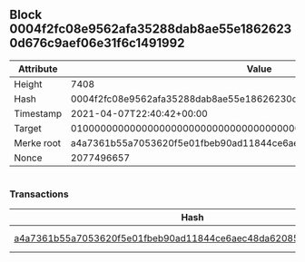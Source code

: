 ## Block 0004f2fc08e9562afa35288dab8ae55e18626230d676c9aef06e31f6c1491992

Attribute | Value
--- | ---
Height | 7408
Hash | 0004f2fc08e9562afa35288dab8ae55e18626230d676c9aef06e31f6c1491992
Timestamp | 2021-04-07T22:40:42+00:00
Target | 0100000000000000000000000000000000000000000000000000000000000000
Merke root | a4a7361b55a7053620f5e01fbeb90ad11844ce6aec48da6208582ed9031d7ebf
Nonce | 2077496657

```

```

### Transactions

Hash | Amount
--- | ---
[a4a7361b55a7053620f5e01fbeb90ad11844ce6aec48da6208582ed9031d7ebf](a4a7361b55a7053620f5e01fbeb90ad11844ce6aec48da6208582ed9031d7ebf.md) | 10.00000000 SKEPTI 
